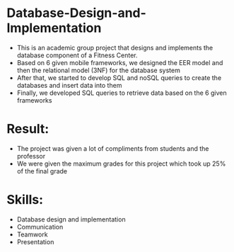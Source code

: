 # Database-Design-and-Implementation
- This is an academic group project that designs and implements the database component of a Fitness Center. 
- Based on 6 given mobile frameworks, we designed the EER model and then the relational model (3NF) for the database system
- After that, we started to develop SQL and noSQL queries to create the databases and insert data into them
- Finally, we developed SQL queries to retrieve data based on the 6 given frameworks

# Result:
- The project was given a lot of compliments from students and the professor
- We were given the maximum grades for this project which took up 25% of the final grade

# Skills:
- Database design and implementation
- Communication
- Teamwork
- Presentation
